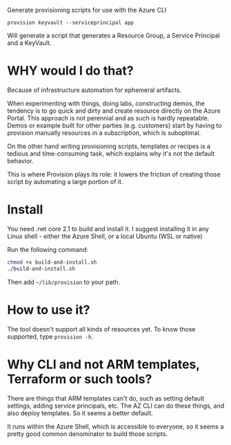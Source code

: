 Generate provisioning scripts for use with the Azure CLI

```
provision keyvault --serviceprincipal app
```

Will generate a script that generates a Resource Group, a Service Principal and a KeyVault.

# WHY would I do that?

Because of infrastructure automation for ephemeral artifacts.

When experimenting with things, doing labs, constructing demos, the tendency is to go quick and dirty and create resource directly on the Azure Portal. This approach is not perennial and as such is hardly repeatable. Demos or example built for other parties (e.g. customers) start by having to provision manually resources in a subscription, which is suboptimal.

On the other hand writing provisioning scripts, templates or recipes is a tedious and time-consuming task, which explains why it's not the default behavior.

This is where Provision plays its role: it lowers the friction of creating those script by automating a large portion of it.

# Install

You need .net core 2.1 to build and install it. I suggest installing it in any Linux shell - either the Azure Shell, or a local Ubuntu (WSL or native)

Run the following command:

```sh
chmod +x build-and-install.sh
./build-and-install.sh
```

Then add `~/lib/provision` to your path.

# How to use it?

The tool doesn't support all kinds of resources yet. To know those supported, type `provision -h`.


# Why CLI and not ARM templates, Terraform or such tools?

There are things that ARM templates can't do, such as setting default settings, adding service principals, etc. The AZ CLI can do these things, and also deploy templates. So it seems a better default.

It runs within the Azure Shell, which is accessible to everyone, so it seems a pretty good common denominator to build those scripts.